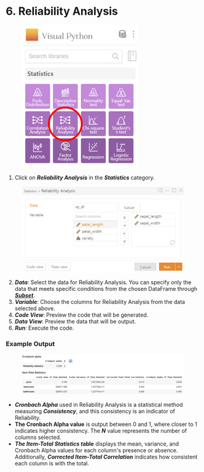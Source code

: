 # 6. Reliability Analysis

<figure><img src="../.gitbook/assets/image (298).png" alt="" width="303"><figcaption></figcaption></figure>

1. Click on _**Reliability Analysis**_ in the _**Statistics**_ category.

<figure><img src="../.gitbook/assets/image (299).png" alt="" width="563"><figcaption></figcaption></figure>

2. _**Data**_: Select the data for Reliability Analysis. You can specify only the data that meets specific conditions from the chosen DataFrame through [_**Subset**_](../data-analysis/5.-subset.md).
3. _**Variable**_: Choose the columns for Reliability Analysis from the data selected above.
4. _**Code View**_: Preview the code that will be generated.
5. _**Data View**_: Preview the data that will be output.
6. _**Run**_: Execute the code.

### Example Output

<figure><img src="../.gitbook/assets/image (300).png" alt=""><figcaption></figcaption></figure>

* _**Cronbach Alpha**_ used in Reliability Analysis is a statistical method measuring _**Consistency**_, and this consistency is an indicator of Reliability.
* **The Cronbach Alpha value** is output between 0 and 1, where closer to 1 indicates higher consistency. The _**N**_ value represents the number of columns selected.
* _**The Item-Total Statistics t**_**able** displays the mean, variance, and Cronbach Alpha values for each column's presence or absence. Additionally, _**Corrected Item-Total Correlation**_ indicates how consistent each column is with the total.

